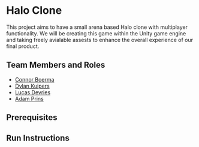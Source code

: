 # Halo Clone

This project aims to have a small arena based Halo clone with multiplayer functionality. We will be creating this game within the Unity game engine and taking freely avialable assests to enhance the overall experience of our final product.

## Team Members and Roles

* [Connor Boerma](https://github.com/00conman/CIS350-HW2-Boerma "Named link title")
* [Dylan Kuipers](https://github.com/dkuipers13/CIS350-HW2-Kuipers.git "Named link title")
* [Lucas Devries](https://github.com/devrielu/CIS350-HW2-Devries "Named link title")
* [Adam Prins](https://github.com/Symbra/CIS350_HW2_Prins.git "Named link title")

## Prerequisites

## Run Instructions
